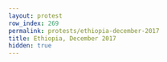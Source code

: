 ```yaml
---
layout: protest
row_index: 269
permalink: protests/ethiopia-december-2017
title: Ethiopia, December 2017
hidden: true
---
```

